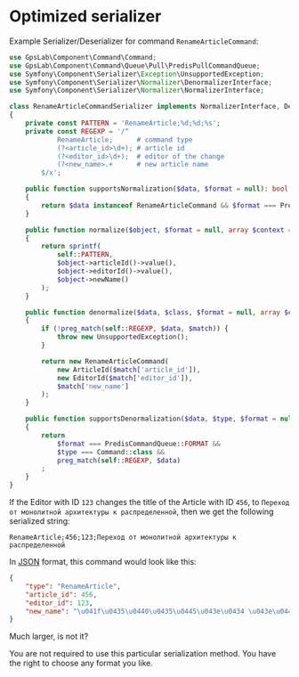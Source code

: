 Optimized serializer
====================

Example Serializer/Deserializer for command `RenameArticleCommand`:

```php
use GpsLab\Component\Command\Command;
use GpsLab\Component\Command\Queue\Pull\PredisPullCommandQueue;
use Symfony\Component\Serializer\Exception\UnsupportedException;
use Symfony\Component\Serializer\Normalizer\DenormalizerInterface;
use Symfony\Component\Serializer\Normalizer\NormalizerInterface;

class RenameArticleCommandSerializer implements NormalizerInterface, DenormalizerInterface
{
    private const PATTERN = 'RenameArticle;%d;%d;%s';
    private const REGEXP = '/^
            RenameArticle;      # command type
            (?<article_id>\d+); # article id
            (?<editor_id>\d+);  # editor of the change
            (?<new_name>.+      # new article name
        $/x';

    public function supportsNormalization($data, $format = null): bool
    {
        return $data instanceof RenameArticleCommand && $format === PredisPullCommandQueue::FORMAT;
    }

    public function normalize($object, $format = null, array $context = []): string
    {
        return sprintf(
            self::PATTERN,
            $object->articleId()->value(),
            $object->editorId()->value(),
            $object->newName()
        );
    }

    public function denormalize($data, $class, $format = null, array $context = []): RenameArticleCommand
    {
        if (!preg_match(self::REGEXP, $data, $match)) {
            throw new UnsupportedException();
        }

        return new RenameArticleCommand(
            new ArticleId($match['article_id']),
            new EditorId($match['editor_id']),
            $match['new_name']
        );
    }

    public function supportsDenormalization($data, $type, $format = null): bool
    {
        return
            $format === PredisCommandQueue::FORMAT &&
            $type === Command::class &&
            preg_match(self::REGEXP, $data)
        ;
    }
}
```

If the Editor with ID `123` changes the title of the Article with ID `456`, to `Переход от монолитной архитектуры к
распределенной`, then we get the following serialized string:

```
RenameArticle;456;123;Переход от монолитной архитектуры к распределенной
```

In [JSON](https://en.wikipedia.org/wiki/JSON) format, this command would look like this:

```json
{
    "type": "RenameArticle",
    "article_id": 456,
    "editor_id": 123,
    "new_name": "\u041f\u0435\u0440\u0435\u0445\u043e\u0434 \u043e\u0442 \u043c\u043e\u043d\u043e\u043b\u0438\u0442\u043d\u043e\u0439 \u0430\u0440\u0445\u0438\u0442\u0435\u043a\u0442\u0443\u0440\u044b \u043a \u0440\u0430\u0441\u043f\u0440\u0435\u0434\u0435\u043b\u0435\u043d\u043d\u043e\u0439"
}
```

Much larger, is not it?

You are not required to use this particular serialization method. You have the right to choose any format you like.
